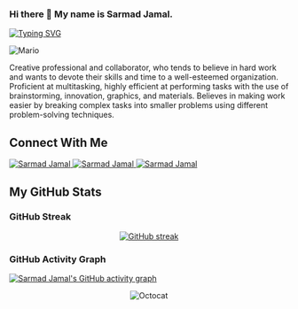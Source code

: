 ### Hi there 👋 My name is Sarmad Jamal.
[![Typing SVG](https://readme-typing-svg.demolab.com?font=Fira+Code&duration=5000&pause=1000&color=0000FF&width=435&lines=Docker+ps+-a+|grep+Sarmad+Jamal())](https://github.com/sarmad006)

![Mario](https://camo.githubusercontent.com/4fa9a5bdefafee7e59ad2086429306dfc0c902d0db4d2d1fdfb534b1767d9f62/68747470733a2f2f646576656c6f706572732e67697068792e636f6d2f6272616e63682f6d61737465722f7374617469632f6170692d35313264333663303936363236383237313731303861333862626235633537642e676966)

Creative professional and collaborator, who tends to believe in hard work and wants to devote their skills and time to a well-esteemed organization. Proficient at multitasking, highly efficient at performing tasks with the use of brainstorming, innovation, graphics, and materials. Believes in making work easier by breaking complex tasks into smaller problems using different problem-solving techniques.



## Connect With Me

<p align="left"> 
  <a href="https://www.linkedin.com/in/sarmad-jamal/" target="blank">
    <img src="https://img.shields.io/badge/LinkedIn-0077B5?style=for-the-badge&logo=linkedin&logoColor=white" alt="Sarmad Jamal" />
  </a> 
  <a href="mailto:sarmadjamal200@gmail.com" target="blank">
    <img src="https://img.shields.io/badge/Gmail-D14836?style=for-the-badge&logo=gmail&logoColor=white" alt="Sarmad Jamal" />
  </a>
  <a href="https://twitter.com/0xSarmad" target="blank">
    <img src="https://img.shields.io/badge/Twitter-1DA1F2?style=for-the-badge&logo=twitter&logoColor=white" alt="Sarmad Jamal" />
  </a>
</p>

## My GitHub Stats

### GitHub Streak

<div align="center">

[![GitHub streak](https://streak-stats.demolab.com/?user=sarmad006)](https://github.com/sarmad006)

</div>

### GitHub Activity Graph

[![Sarmad Jamal's GitHub activity graph](https://github-readme-activity-graph.cyclic.app/graph?username=sarmad006&color=a855f7&line=9046FF&hide_title=true&hide_border=true&theme=github-compact&point=9046FF)](https://github.com/sarmad006)

<div align="center">

![Octocat](https://user-images.githubusercontent.com/10498744/210113490-e2fad07f-4488-4da8-a656-b9abbdd8cb26.gif)

</div>


  

